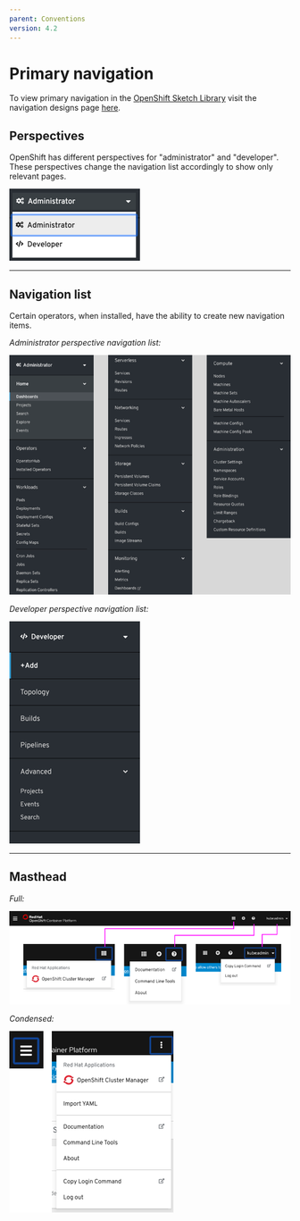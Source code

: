 ```yaml
---
parent: Conventions
version: 4.2
---
```


# Primary navigation
To view primary navigation in the [OpenShift Sketch Library](https://sketch.cloud/s/mwdww) visit the navigation designs page [here](https://sketch.cloud/s/mwdww/p/nav-items).

## Perspectives

OpenShift has different perspectives for "administrator" and "developer". These perspectives change the navigation list accordingly to show only relevant pages.

![Perspective switcher](../images/navigation-perspectives.png)

---

## Navigation list

Certain operators, when installed, have the ability to create new navigation items.

*Administrator perspective navigation list:*

![Administrator navigation](../images/navigation-mainnav-admin.png)


*Developer perspective navigation list:*

![Developer navigation](../images/navigation-mainnav-dev.png)

---

## Masthead

*Full:*

![Masthead](../images/navigation-masthead.png)


*Condensed:*

![Masthead mobile](../images/navigation-masthead-mobile.png)
